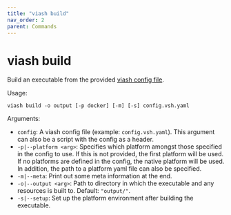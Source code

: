 ```yaml
---
title: "viash build"
nav_order: 2
parent: Commands
---
```


# viash build

Build an executable from the provided [viash config file](/config).

Usage:

    viash build -o output [-p docker] [-m] [-s] config.vsh.yaml 

Arguments:

  - `config`: A viash config file (example: `config.vsh.yaml`). This
    argument can also be a script with the config as a header.
  - `-p|--platform <arg>`: Specifies which platform amongst those
    specified in the config to use. If this is not provided, the first
    platform will be used. If no platforms are defined in the config,
    the native platform will be used. In addition, the path to a
    platform yaml file can also be specified.
  - `-m|--meta`: Print out some meta information at the end.
  - `-o|--output <arg>`: Path to directory in which the executable and
    any resources is built to. Default: `"output/"`.
  - `-s|--setup`: Set up the platform environment after building the
    executable.
